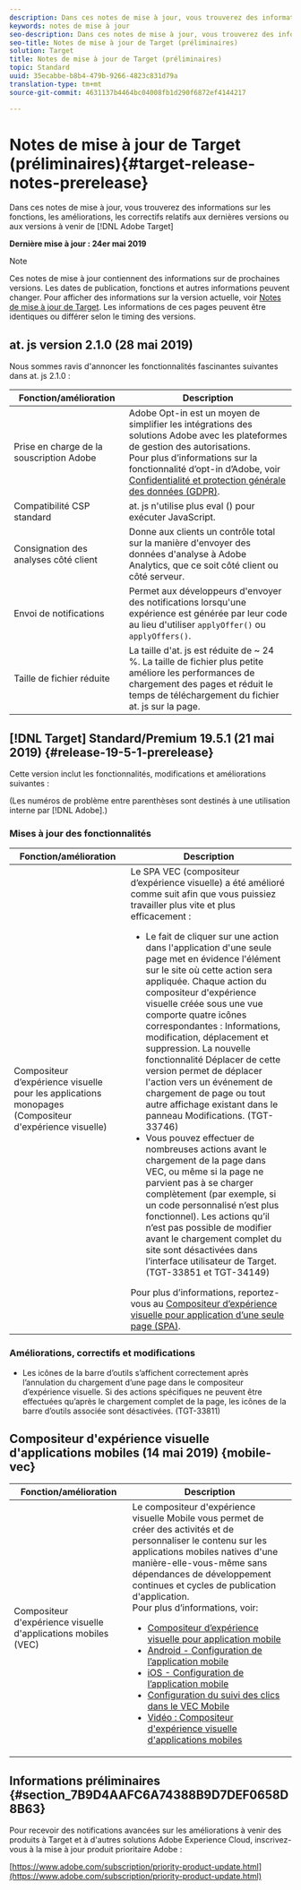 ```yaml
---
description: Dans ces notes de mise à jour, vous trouverez des informations sur les fonctions, les améliorations, les correctifs et les problèmes connus relatifs aux dernières versions ou aux versions à venir de Target.
keywords: notes de mise à jour
seo-description: Dans ces notes de mise à jour, vous trouverez des informations sur les fonctions, les améliorations, les correctifs et les problèmes connus relatifs aux dernières versions ou aux versions à venir d’Adobe Target
seo-title: Notes de mise à jour de Target (préliminaires)
solution: Target
title: Notes de mise à jour de Target (préliminaires)
topic: Standard
uuid: 35ecabbe-b8b4-479b-9266-4823c831d79a
translation-type: tm+mt
source-git-commit: 4631137b4464bc04008fb1d290f6872ef4144217

---
```



# Notes de mise à jour de Target (préliminaires){#target-release-notes-prerelease}

Dans ces notes de mise à jour, vous trouverez des informations sur les fonctions, les améliorations, les correctifs relatifs aux dernières versions ou aux versions à venir de [!DNL Adobe Target]

**Dernière mise à jour : 24er mai 2019**

>[!NOTE]
>
>Ces notes de mise à jour contiennent des informations sur de prochaines versions. Les dates de publication, fonctions et autres informations peuvent changer. Pour afficher des informations sur la version actuelle, voir [Notes de mise à jour de Target](release-notes.md). Les informations de ces pages peuvent être identiques ou différer selon le timing des versions.

## at. js version 2.1.0 (28 mai 2019)

Nous sommes ravis d&#39;annoncer les fonctionnalités fascinantes suivantes dans at. js 2.1.0 :

| Fonction/amélioration | Description |
| --- | --- |
| Prise en charge de la souscription Adobe | Adobe Opt-in est un moyen de simplifier les intégrations des solutions Adobe avec les plateformes de gestion des autorisations.<br>Pour plus d’informations sur la fonctionnalité d’opt-in d’Adobe, voir [Confidentialité et protection générale des données (GDPR)](/help/c-implementing-target/c-considerations-before-you-implement-target/c-privacy/cmp-privacy-and-general-data-protection-regulation.md). |
| Compatibilité CSP standard | at. js n&#39;utilise plus eval () pour exécuter JavaScript. |
| Consignation des analyses côté client | Donne aux clients un contrôle total sur la manière d&#39;envoyer des données d&#39;analyse à Adobe Analytics, que ce soit côté client ou côté serveur. |
| Envoi de notifications | Permet aux développeurs d&#39;envoyer des notifications lorsqu&#39;une expérience est générée par leur code au lieu d&#39;utiliser `applyOffer()` ou `applyOffers()`. |
| Taille de fichier réduite | La taille d&#39;at. js est réduite de ~ 24 %. La taille de fichier plus petite améliore les performances de chargement des pages et réduit le temps de téléchargement du fichier at. js sur la page. |

## [!DNL Target] Standard/Premium 19.5.1 (21 mai 2019) {#release-19-5-1-prerelease}

Cette version inclut les fonctionnalités, modifications et améliorations suivantes :

(Les numéros de problème entre parenthèses sont destinés à une utilisation interne par [!DNL Adobe].)

### Mises à jour des fonctionnalités

| Fonction/amélioration | Description |
| --- | --- |
| Compositeur d’expérience visuelle pour les applications monopages (Compositeur d&#39;expérience visuelle) | Le SPA VEC (compositeur d’expérience visuelle) a été amélioré comme suit afin que vous puissiez travailler plus vite et plus efficacement :<ul><li>Le fait de cliquer sur une action dans l&#39;application d&#39;une seule page met en évidence l&#39;élément sur le site où cette action sera appliquée. Chaque action du compositeur d&#39;expérience visuelle créée sous une vue comporte quatre icônes correspondantes : Informations, modification, déplacement et suppression. La nouvelle fonctionnalité Déplacer de cette version permet de déplacer l&#39;action vers un événement de chargement de page ou tout autre affichage existant dans le panneau Modifications. (TGT-33746)</li><li>Vous pouvez effectuer de nombreuses actions avant le chargement de la page dans VEC, ou même si la page ne parvient pas à se charger complètement (par exemple, si un code personnalisé n’est plus fonctionnel). Les actions qu’il n’est pas possible de modifier avant le chargement complet du site sont désactivées dans l’interface utilisateur de Target. (TGT-33851 et TGT-34149)</li></ul>Pour plus d’informations, reportez-vous au [Compositeur d’expérience visuelle pour application d’une seule page (SPA)](/help/c-experiences/spa-visual-experience-composer.md). |

### Améliorations, correctifs et modifications

* Les icônes de la barre d’outils s’affichent correctement après l’annulation du chargement d’une page dans le compositeur d’expérience visuelle. Si des actions spécifiques ne peuvent être effectuées qu’après le chargement complet de la page, les icônes de la barre d’outils associée sont désactivées. (TGT-33811)

## Compositeur d&#39;expérience visuelle d&#39;applications mobiles (14 mai 2019) {mobile-vec}

| Fonction/amélioration | Description |
| --- | --- |
| Compositeur d&#39;expérience visuelle d&#39;applications mobiles (VEC) | Le compositeur d&#39;expérience visuelle Mobile vous permet de créer des activités et de personnaliser le contenu sur les applications mobiles natives d&#39;une manière-elle-vous-même sans dépendances de développement continues et cycles de publication d&#39;application.<br>Pour plus d’informations, voir:<ul><li>[Compositeur d’expérience visuelle pour application mobile](/help/c-target-mobile-app/c-mobile-visual-experience-composer/mobile-visual-experience-composer.md)</li><li>[Android - Configuration de l’application mobile](/help/c-target-mobile-app/c-mobile-visual-experience-composer/mobile-visual-experience-composer-android.md)</li><li>[iOS - Configuration de l’application mobile](/help/c-target-mobile-app/c-mobile-visual-experience-composer/mobile-visual-experience-composer-ios.md)</li><li>[Configuration du suivi des clics dans le VEC Mobile](/help/c-target-mobile-app/c-mobile-visual-experience-composer/set-up-click-tracking-in-the-mobile-vec.md)</li><li>[Vidéo : Compositeur d&#39;expérience visuelle d&#39;applications mobiles](/help/c-target-mobile-app/c-mobile-visual-experience-composer/mobile-visual-experience-composer.md#video)</li></ul> |

## Informations préliminaires {#section_7B9D4AAFC6A74388B9D7DEF0658D8B63}

Pour recevoir des notifications avancées sur les améliorations à venir des produits à Target et à d&#39;autres solutions Adobe Experience Cloud, inscrivez-vous à la mise à jour produit prioritaire Adobe :

[https://www.adobe.com/subscription/priority-product-update.html](https://www.adobe.com/subscription/priority-product-update.html)
